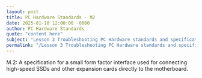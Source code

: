 ```yaml
---
layout: post
title: PC Hardware Standards - M2
date: 2025-01-10 12:00:00 -0000
author: PC Hardware Standards
quote: "content here"
subject: "Lesson 3 Troubleshooting PC Hardware standards and specifications"
permalink: "/Lesson 3 Troubleshooting PC Hardware standards and specifications/PC Hardware Standards/PC Hardware Standards - M2"
---
```


M.2: A specification for a small form factor interface used for connecting high-speed SSDs and other expansion cards directly to the motherboard.
